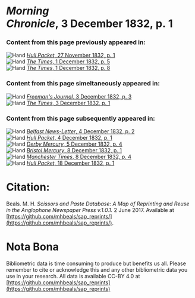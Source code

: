 # *Morning Chronicle*, 3 December 1832, p. 1  
  
### Content from this page previously appeared in:  
![Hand](http://scissorsandpaste.net/wp-content/uploads/2017/06/smallhandpointer.png) [*Hull Packet*, 27 November 1832, p. 1](https://mhbeals.github.io/sap_html/Hull-Packet/Hull-Packet-27-November-1832-p-1)  
![Hand](http://scissorsandpaste.net/wp-content/uploads/2017/06/smallhandpointer.png) [*The Times*, 1 December 1832, p. 5](https://mhbeals.github.io/sap_html/The-Times/The-Times-1-December-1832-p-5)  
![Hand](http://scissorsandpaste.net/wp-content/uploads/2017/06/smallhandpointer.png) [*The Times*, 1 December 1832, p. 8](https://mhbeals.github.io/sap_html/The-Times/The-Times-1-December-1832-p-8)  
  
### Content from this page simeltaneously appeared in:  
![Hand](http://scissorsandpaste.net/wp-content/uploads/2017/06/smallhandpointer.png) [*Freeman's Journal*, 3 December 1832, p. 3](https://mhbeals.github.io/sap_html/Freeman's-Journal/Freeman's-Journal-3-December-1832-p-3)  
![Hand](http://scissorsandpaste.net/wp-content/uploads/2017/06/smallhandpointer.png) [*The Times*, 3 December 1832, p. 1](https://mhbeals.github.io/sap_html/The-Times/The-Times-3-December-1832-p-1)  
  
### Content from this page subsequently appeared in:  
![Hand](http://scissorsandpaste.net/wp-content/uploads/2017/06/smallhandpointer.png) [*Belfast News-Letter*, 4 December 1832, p. 2](https://mhbeals.github.io/sap_html/Belfast-News-Letter/Belfast-News-Letter-4-December-1832-p-2)  
![Hand](http://scissorsandpaste.net/wp-content/uploads/2017/06/smallhandpointer.png) [*Hull Packet*, 4 December 1832, p. 1](https://mhbeals.github.io/sap_html/Hull-Packet/Hull-Packet-4-December-1832-p-1)  
![Hand](http://scissorsandpaste.net/wp-content/uploads/2017/06/smallhandpointer.png) [*Derby Mercury*, 5 December 1832, p. 4](https://mhbeals.github.io/sap_html/Derby-Mercury/Derby-Mercury-5-December-1832-p-4)  
![Hand](http://scissorsandpaste.net/wp-content/uploads/2017/06/smallhandpointer.png) [*Bristol Mercury*, 8 December 1832, p. 1](https://mhbeals.github.io/sap_html/Bristol-Mercury/Bristol-Mercury-8-December-1832-p-1)  
![Hand](http://scissorsandpaste.net/wp-content/uploads/2017/06/smallhandpointer.png) [*Manchester Times*, 8 December 1832, p. 4](https://mhbeals.github.io/sap_html/Manchester-Times/Manchester-Times-8-December-1832-p-4)  
![Hand](http://scissorsandpaste.net/wp-content/uploads/2017/06/smallhandpointer.png) [*Hull Packet*, 18 December 1832, p. 1](https://mhbeals.github.io/sap_html/Hull-Packet/Hull-Packet-18-December-1832-p-1)  


# Citation: 

Beals. M. H. *Scissors and Paste Database: A Map of Reprinting and Reuse in the Anglophone Newspaper Press v.1.0.1.* 2 June 2017. Available at [https://github.com/mhbeals/sap_reprints/](https://github.com/mhbeals/sap_reprints/). 

# Nota Bona

Bibliometric data is time consuming to produce but benefits us all. Please remember to cite or acknowledge this and any other bibliometric data you use in your research. All data is available CC-BY 4.0 at [https://github.com/mhbeals/sap_reprints](https://github.com/mhbeals/sap_reprints)